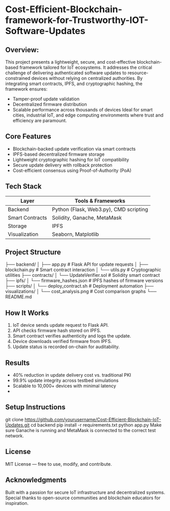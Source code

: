 # Cost-Efficient-Blockchain-framework-for-Trustworthy-IOT-Software-Updates

## Overview: 
This project presents a lightweight, secure, and cost-effective blockchain-based framework tailored for IoT ecosystems. It addresses the critical challenge of delivering authenticated software updates to resource-constrained devices without relying on centralized authorities.
By integrating smart contracts, IPFS, and cryptographic hashing, the framework ensures:
- Tamper-proof update validation
- Decentralized firmware distribution
- Scalable performance across thousands of devices
Ideal for smart cities, industrial IoT, and edge computing environments where trust and efficiency are paramount.

## Core Features
-  Blockchain-backed update verification via smart contracts
-  IPFS-based decentralized firmware storage
-  Lightweight cryptographic hashing for IoT compatibility
-  Secure update delivery with rollback protection
-  Cost-efficient consensus using Proof-of-Authority (PoA)

## Tech Stack
| Layer            | Tools & Frameworks                       |
|------------------|------------------------------------------|
| Backend          | Python (Flask, Web3.py), CMD scripting   |
| Smart Contracts  | Solidity, Ganache, MetaMask              |
| Storage          | IPFS                                     |
| Visualization    | Seaborn, Matplotlib                      |

## Project Structure
├── backend/
│   ├── app.py               # Flask API for update requests
│   ├── blockchain.py        # Smart contract interaction
│   └── utils.py             # Cryptographic utilities
├── contracts/
│   └── UpdateVerifier.sol   # Solidity smart contract
├── ipfs/
│   └── firmware_hashes.json # IPFS hashes of firmware versions
├── scripts/
│   └── deploy_contract.sh   # Deployment automation
├── visualizations/
│   └── cost_analysis.png    # Cost comparison graphs
└── README.md

## How It Works
1. IoT device sends update request to Flask API.
2. API checks firmware hash stored on IPFS.
3. Smart contract verifies authenticity and logs the update.
4. Device downloads verified firmware from IPFS.
5. Update status is recorded on-chain for auditability.

## Results
-  40% reduction in update delivery cost vs. traditional PKI
-  99.9% update integrity across testbed simulations
-  Scalable to 10,000+ devices with minimal latency
-  
## Setup Instructions
git clone https://github.com/yourusername/Cost-Efficient-Blockchain-IoT-Updates.git
cd backend
pip install -r requirements.txt
python app.py
Make sure Ganache is running and MetaMask is connected to the correct test network.

## License
MIT License — free to use, modify, and contribute.

## Acknowledgments
Built with a passion for secure IoT infrastructure and decentralized systems. Special thanks to open-source communities and blockchain educators for inspiration.

